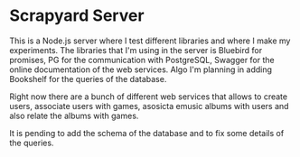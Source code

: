 # Scrapyard Server

This is a Node.js server where I test different libraries and where I make my experiments. The libraries that I'm using in the server is Bluebird for promises, PG for the communication with PostgreSQL, Swagger for the online documentation of the web services. Algo I'm planning in adding Bookshelf for the queries of the database.

Right now there are a bunch of different web services that allows to create users, associate users with games, asosicta emusic albums with users and also relate the albums with games.

It is pending to add the schema of the database and to fix some details of the queries.
